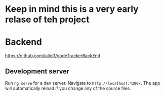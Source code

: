 # Keep in mind this is a very early relase of teh project

# Backend

https://github.com/jailol1/codeTrackerBackEnd

## Development server

Run `ng serve` for a dev server. Navigate to `http://localhost:4200/`. The app will automatically reload if you change any of the source files.
